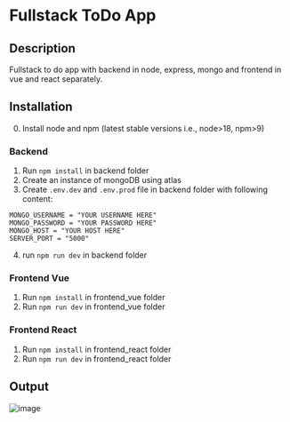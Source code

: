 # Fullstack ToDo App

## Description

Fullstack to do app with backend in node, express, mongo and frontend in vue and react separately.

## Installation

0. Install node and npm (latest stable versions i.e., node>18, npm>9)

### Backend

1. Run `npm install` in backend folder
2. Create an instance of mongoDB using atlas
3. Create `.env.dev` and `.env.prod` file in backend folder with following content:

```
MONGO_USERNAME = "YOUR USERNAME HERE"
MONGO_PASSWORD = "YOUR PASSWORD HERE"
MONGO_HOST = "YOUR HOST HERE"
SERVER_PORT = "5000"
```

4. run `npm run dev` in backend folder

### Frontend Vue

1. Run `npm install` in frontend_vue folder
2. Run `npm run dev` in frontend_vue folder

### Frontend React

1. Run `npm install` in frontend_react folder
2. Run `npm run dev` in frontend_react folder

## Output
![image](https://github.com/UmarHassanKhan929/cowlar-fullstack-test/assets/56496945/e0076bd4-4c2e-44bb-9d2b-a4d6e22c42df)

